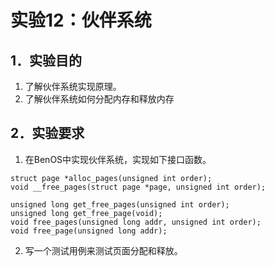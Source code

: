 # 实验12：伙伴系统
## 1．实验目的
1)	了解伙伴系统实现原理。
2)	了解伙伴系统如何分配内存和释放内存

## 2．实验要求
1)	在BenOS中实现伙伴系统，实现如下接口函数。
```
struct page *alloc_pages(unsigned int order);
void __free_pages(struct page *page, unsigned int order);

unsigned long get_free_pages(unsigned int order);
unsigned long get_free_page(void);
void free_pages(unsigned long addr, unsigned int order);
void free_page(unsigned long addr);
```

2) 写一个测试用例来测试页面分配和释放。
